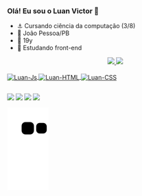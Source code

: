 ### Olá! Eu sou o Luan Victor 👋

- ⚓ Cursando ciência da computação (3/8)
- 🌴 João Pessoa/PB
- 🥳 19y
- 🌱 Estudando front-end

<div align="center">
  <a href="https://github.com/luanxvsm">
  <img height="165em" src="https://github-readme-stats.vercel.app/api?username=luanxvsm&show_icons=true&theme=gotham&include_all_commits=true&count_private=true"/>
  <img height="165em" src="https://github-readme-stats.vercel.app/api/top-langs/?username=luanxvsm&layout=compact&langs_count=7&theme=gotham"/>
</div>
<div style="display: inline_block"><br>
  <img align="center" alt="Luan-Js" height="30" width="40" src="https://upload.wikimedia.org/wikipedia/commons/3/3b/Javascript_Logo.png">
  <img align="center" alt="Luan-HTML" height="30" width="40" src="https://cdn.pixabay.com/photo/2017/08/05/11/16/logo-2582748_1280.png">
  <img align="center" alt="Luan-CSS" height="30" width="40" src="https://cdn.pixabay.com/photo/2017/08/05/11/16/logo-2582747_1280.png">
</div>
  
  ##
  
  <div>
  <a href="https://instagram.com/luanvictorsm" target="_blank"><img src="https://img.shields.io/badge/-Instagram-%23E4405F?style=for-the- badge&logo=instagram&logoColor=white" target="_blank"></a>
 	<a href="https://www.twitch.tv/luanxvsm" target="_blank"><img src="https://img.shields.io/badge/Twitch-9146FF?style=for-the- badge&logo=twitch&logoColor=white" target="_blank"></a>
  <a href = "mailto:contatoluanvictor2808@gmail.com"><img src="https://img.shields.io/badge/-Gmail-%23333?style=for-the-badge&logo=gmail&logoColor=white" destino ="_blank" width=65></a>
  <a href="https://twitter.com/luanxvsm" target="_blank"><img src="https://img.shields.io/badge/Twitter-1DA1F2?style=for-the-badge&logo=twitter&logoColor=white" target="_blank" width=75></a>
  
  ![snake gif](https://github.com/luanxvsm/luanxvsm/blob/output/github-contribution-grid-snake.svg)
  
  </div>
